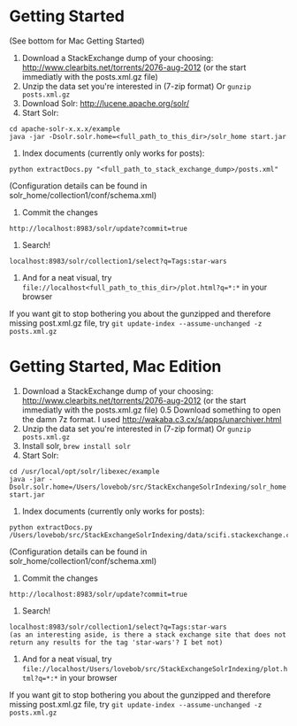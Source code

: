 Getting Started
===============

(See bottom for Mac Getting Started)

1. Download a StackExchange dump of your choosing:
   http://www.clearbits.net/torrents/2076-aug-2012 (or the start
immediatly with the posts.xml.gz file)
1. Unzip the data set you're interested in (7-zip format) Or `gunzip
   posts.xml.gz`
1. Download Solr: http://lucene.apache.org/solr/
1. Start Solr:
```
cd apache-solr-x.x.x/example
java -jar -Dsolr.solr.home=<full_path_to_this_dir>/solr_home start.jar
```
1. Index documents (currently only works for posts):
```
python extractDocs.py "<full_path_to_stack_exchange_dump>/posts.xml"
```
(Configuration details can be found in solr_home/collection1/conf/schema.xml)
1. Commit the changes
```
http://localhost:8983/solr/update?commit=true
```
1. Search!
```
localhost:8983/solr/collection1/select?q=Tags:star-wars
```
1. And for a neat visual, try `file://localhost<full_path_to_this_dir>/plot.html?q=*:*` in your browser

If you want git to stop bothering you about the gunzipped and therefore missing post.xml.gz file, try `git update-index --assume-unchanged -z posts.xml.gz`



Getting Started, Mac Edition
===

1. Download a StackExchange dump of your choosing:
   http://www.clearbits.net/torrents/2076-aug-2012 (or the start
immediatly with the posts.xml.gz file)
0.5 Download something to open the damn 7z format. I used http://wakaba.c3.cx/s/apps/unarchiver.html
1. Unzip the data set you're interested in (7-zip format) Or `gunzip
   posts.xml.gz`
1. Install solr, `brew install solr`
1. Start Solr:
```
cd /usr/local/opt/solr/libexec/example
java -jar -Dsolr.solr.home=/Users/lovebob/src/StackExchangeSolrIndexing/solr_home start.jar
```
1. Index documents (currently only works for posts):
```
python extractDocs.py /Users/lovebob/src/StackExchangeSolrIndexing/data/scifi.stackexchange.com/posts.xml
```
(Configuration details can be found in solr_home/collection1/conf/schema.xml)
1. Commit the changes
```
http://localhost:8983/solr/update?commit=true
```
1. Search!
```
localhost:8983/solr/collection1/select?q=Tags:star-wars
(as an interesting aside, is there a stack exchange site that does not return any results for the tag 'star-wars'? I bet not)
```
1. And for a neat visual, try `file://localhost/Users/lovebob/src/StackExchangeSolrIndexing/plot.html?q=*:*` in your browser

If you want git to stop bothering you about the gunzipped and therefore missing post.xml.gz file, try `git update-index --assume-unchanged -z posts.xml.gz`

